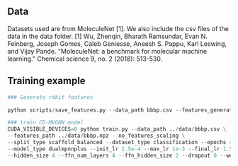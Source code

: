 ## Data
Datasets used are from MoleculeNet [1]. We also include the csv files of the data in the data folder.
[1] Wu, Zhenqin, Bharath Ramsundar, Evan N. Feinberg, Joseph Gomes, Caleb Geniesse, Aneesh S. Pappu, Karl Leswing, and Vijay Pande. "MoleculeNet: a benchmark for molecular machine learning." Chemical science 9, no. 2 (2018): 513-530.

## Training example 

```python
### Generate rdkit features

python scripts/save_features.py --data_path bbbp.csv --features_generator rdkit_2d_normalized --save_path bbbp.npz --restart

### train CD-MVGNN model
CUDA_VISIBLE_DEVICES=0 python train.py --data_path ../data/bbbp.csv \
--features_path ../data/bbbp.npz --no_features_scaling \
--split_type scaffold_balanced --dataset_type classification --epochs 40 --metric auc \
--model_type dualmpnnplus --init_lr 1.5e-4 --max_lr 1e-3 --final_lr 1.5e-4 --batch_size 32 --depth 4 \
--hidden_size 4 --ffn_num_layers 4 --ffn_hidden_size 2 --dropout 0 --weight_decay 1e-7 
```
